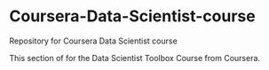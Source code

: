 Coursera-Data-Scientist-course
==============================

Repository for Coursera Data Scientist course

This section of for the Data Scientist Toolbox Course from Coursera.
